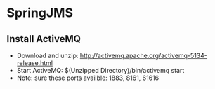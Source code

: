 # SpringJMS

## Install ActiveMQ
- Download and unzip: http://activemq.apache.org/activemq-5134-release.html
- Start ActiveMQ:  $(Unzipped Directory)/bin/activemq start
- Note: sure these ports availble: 1883, 8161, 61616
